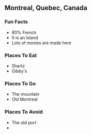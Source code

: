 ## Montreal, Quebec, Canada

### Fun Facts
- 80% French
- It is an Island
- Lots of movies are made here

### Places To Eat
- Shartz
- Gibby's

### Places To Go
- The mountain
- Old Montreal

### Places To Avoid
- The old port
- 
